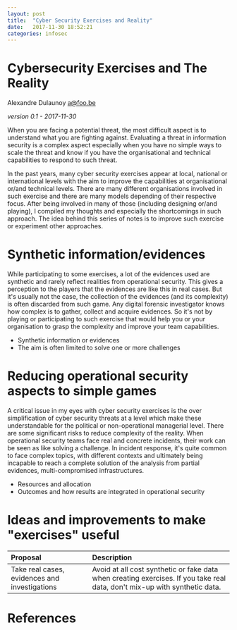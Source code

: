 ```yaml
---
layout: post
title:  "Cyber Security Exercises and Reality"
date:   2017-11-30 18:52:21
categories: infosec
---
```


# Cybersecurity Exercises and The Reality

Alexandre Dulaunoy <a@foo.be>

*version 0.1 - 2017-11-30*

When you are facing a potential threat, the most difficult aspect is to understand what you are fighting against.
Evaluating a threat in information security is a complex aspect especially when you have no simple ways
to scale the threat and know if you have the organisational and technical capabilities to respond to such threat.

In the past years, many cyber security exercises appear at local, national or international levels with the aim
to improve the capabilities at organisational or/and technical levels. There are many different organisations
involved in such exercise and there are many models depending of their respective focus. After being involved
in many of those (including designing or/and playing), I compiled my thoughts and especially the shortcomings
in such approach. The idea behind this series of notes is to improve such exercise or experiment other approaches.

# Synthetic information/evidences

While participating to some exercises, a lot of the evidences used are synthetic and rarely reflect realities from operational
security. This gives a perception to the players that the evidences are like this in real cases. But it's usually not the case, the
collection of the evidences (and its complexity) is often discarded from such game. Any digital forensic investigator knows how
complex is to gather, collect and acquire evidences. So it's not by playing or participating to such exercise that would help you
or your organisation to grasp the complexity and improve your team capabilities.

- Synthetic information or evidences
- The aim is often limited to solve one or more challenges

# Reducing operational security aspects to simple games

A critical issue in my eyes with cyber security exercises is the over simplification of cyber security threats at a level
which make these understandable for the political or non-operational managerial level. There are some significant
risks to reduce complexity of the reality. When operational security teams face real and concrete incidents, their
work can be seen as like solving a challenge. In incident response, it's quite common to face complex topics,
with different contexts and ultimately being incapable to reach a complete solution of the analysis from partial evidences,
multi-compromised infrastructures.

- Resources and allocation
- Outcomes and how results are integrated in operational security

# Ideas and improvements to make "exercises" useful

|Proposal|Description|
|:----|:-----|
|Take real cases, evidences and investigations|Avoid at all cost synthetic or fake data when creating exercises. If you take real data, don't mix-up with synthetic data.|

# References

